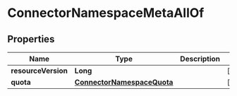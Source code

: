 

# ConnectorNamespaceMetaAllOf


## Properties

Name | Type | Description | Notes
------------ | ------------- | ------------- | -------------
**resourceVersion** | **Long** |  |  [optional]
**quota** | [**ConnectorNamespaceQuota**](ConnectorNamespaceQuota.md) |  |  [optional]




